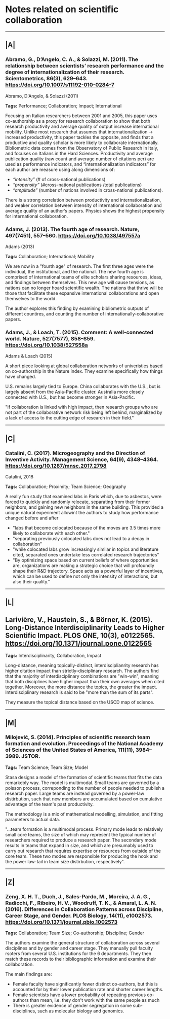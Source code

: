 # Notes related on scientific collaboration

--- 
## |A|

### Abramo, G., D’Angelo, C. A., & Solazzi, M. (2011). The relationship between scientists’ research performance and the degree of internationalization of their research. Scientometrics, 86(3), 629–643. https://doi.org/10.1007/s11192-010-0284-7

Abramo, D'Angelo, & Solazzi (2011)

**Tags:** Performance; Collaboration; Impact; International

Focusing on Italian researchers between 2001 and 2005, this paper uses co-authorship as a proxy for research collaboration to show that both research productivity and average quality of output increase international mobility. Unlike most research that assumes that internationalization -> increased productivity, this paper tackles the opposite, and finds that a productive and quality scholar is more likely to collaborate internationally. Bibliometric data comes from the Observatory of Public Research in Italy, and focuses on Italians in the Hard Sciences. Productivity and average publication quality (raw count and average number of citations per) are used as performance indicators, and “internationalization indicators” for each author are measure using along dimensions of:

- *“intensity”* (\# of cross-national publications)
- *“propensity”* (#cross-national publications /total publications)
- *“amplitude”* (number of nations involved in cross-national publications). 

There is a strong correlation between productivity and internationalization, and weaker correlation between intensity of international collaboration and average quality of an author’s papers. Physics shows the highest propensity for international collaboration. 


### Adams, J. (2013). The fourth age of research. Nature, 497(7451), 557–560. https://doi.org/10.1038/497557a

Adams (2013)

**Tags:** Collaboration; International; Mobility

We are now in a "fourth age" of research. The first three ages were the individual, the institutional, and the national. The new fourth age is comprised of international teams of elite scholars sharing resources, ideas, and findings between themselves. This new age will cause tensions, as nations can no longer hoard scientific wealth. The nations that thrive will be those that facilitate these expansive international collaborations and open themselves to the world. 

The author explores this finding by examining bibliometric outputs of different countires, and counting the number of internationally-collaborative papers. 


### Adams, J., & Loach, T. (2015). Comment: A well-connected world. Nature, 527(7577), S58–S59. https://doi.org/10.1038/527S58a

Adams & Loach (2015)

A short piece looking at global collaboration networks of univeristies based on co-authorship in the Nature index. They examine specifically how things have changed.

U.S. remains largely tied to Europe. China collaborates with the U.S., but is largely absent from the Asia-Pacific cluster. Australia more closely connected with U.S., but has become stronger in Asia-Pacific. 

"If collaboration is linked with high impact, then research groups who are not part of the collaborative network risk being left behind, marginalized by a lack of access to the cutting edge of research in their field."


---
## |C|

### Catalini, C. (2017). Microgeography and the Direction of Inventive Activity. Management Science, 64(9), 4348–4364. https://doi.org/10.1287/mnsc.2017.2798


Catalini, 2018

**Tags:** Collaboration; Proximity; Team Science; Geography

A really fun study that examined labs in Paris which, due to asbestos, were forced to quickly and randomly relocate, separating from their former neighbors, and gaining new neighbors in the same building. This provided a unique natural experiment allowint the authors to study how performance changed before and after

- "labs that become colocated because of the moves are 3.5 times more likely to collaborate with each other."
- "separating previously colocated labs does not lead to a decay in collaboration"
- "while colocated labs grow increasingly similar in topics and literature cited, separated ones undertake less correlated research trajectories"
- "By optimizing space based on current beliefs of where opportunities are, organizations are making a strategic choice that will profoundly shape their R&D trajectory. Space acts as a powerful layer of incentives, which can be used to define not only the intensity of interactions, but also their quality."

---
## |L|

## Larivière, V., Haustein, S., & Börner, K. (2015). Long-Distance Interdisciplinarity Leads to Higher Scientific Impact. PLOS ONE, 10(3), e0122565. https://doi.org/10.1371/journal.pone.0122565
 
**Tags:** Interdisciplinarity, Collaboration, Impact

Long-distance, meaning topically-distinct, interdisciplianrity research has higher citation impact than strictly-disciplinary research. The authors find that the majority of interdisciplinary combinations are "win-win", meaning that both disciplines have higher impact than their own averages when cited together. Moreover, the more distance the topics, the greater the impact. Interdisciplinary research is said to be "more than the sum of its parts". 

They measure the topical distance based on the USCD map of science.


---
## |M|

### Milojević, S. (2014). Principles of scientific research team formation and evolution. Proceedings of the National Academy of Sciences of the United States of America, 111(11), 3984–3989. JSTOR.

**Tags:** Team Science; Team Size; Model

Stasa designs a model of the formation of scientific teams that fits the data remarkebly way. The model is multimodal. Small teams are governed by a poisson process, correponding to the number of people needed to publish a research paper. Large teams are instead governed by a power-law distirbution, such that new members are accumulated based on cumulative advantage of the team's past productivity. 

The methodology is a mix of mathematical modelling, simulation, and fitting parameters to actual data. 

"...team formation is a multimodal process. Primary mode leads to relatively small core teams, the size of which may represent the typical number of researchers required to produce a research paper. The secondary mode results in teams that expand in size, and which are presumably used to carry out research that requires expertise or resources from outside of the core team. These two modes are responsible for producing the hook and the power law-tail in team size distirbution, respectively".

 
---
## |Z|

### Zeng, X. H. T., Duch, J., Sales-Pardo, M., Moreira, J. A. G., Radicchi, F., Ribeiro, H. V., Woodruff, T. K., & Amaral, L. A. N. (2016). Differences in Collaboration Patterns across Discipline, Career Stage, and Gender. PLOS Biology, 14(11), e1002573. https://doi.org/10.1371/journal.pbio.1002573

**Tags:** Collaboration; Team Size; Co-authorship; Discipline; Gender

The authors examine the general structure of collaboration across several disciplines and by gender and career stage. They manually pull faculty rsoters from several U.S. institutions for the 6 departments. They then match these records to their bibliographic information and examine their collaboration.

The main findings are:
- Female faculty have significantly fewer distinct co-authors, but this is accounted for by their lower publication rate and shorter career lengths. 
- Female scientists have a lower probability of repeating previous co-authors than mean, i.e. they don't work with the same people as much
- There is greater evidence of gender segregation in some sub-disciplines, such as molecular biology and genomics. 
